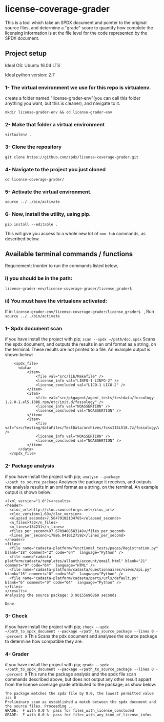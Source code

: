 # license-coverage-grader
This is a tool which take an SPDX document and pointer to the original source files, and determine a "grade" score to quantify how complete the licensing information is at the file level for the code represented by the SPDX document.

## Project setup
Ideal OS: Ubuntu 16.04 LTS

Ideal python version: 2.7

### 1- The virtual environment we use for this repo is virtualenv.
create a folder named "license-grader-env"(you can call this folder anything you want, but this is cleaner), and navigate to it.

`mkdir license-grader-env && cd license-grader-env`

### 2- Make that folder a virtual environment

`virtualenv .`

### 3- Clone the repository

`git clone https://github.com/spdx/license-coverage-grader.git`

### 4- Navigate to the project you just cloned

`cd license-coverage-grader/`

### 5- Activate the virtual environment.

`source ../../bin/activate`

### 6- Now, install the utility, using pip.

`pip install --editable . `

This will give you access to a whole new lot of `non fab` commands, as described below.

## Available terminal commands / functions

Requirement:
Inorder to run the commands listed below,
### i) you should be in the path:
`license-grader-env/license-coverage-grader/license_grader$ `

### ii) You must have the virtualenv activated:
If in `license-grader-env/license-coverage-grader/license_grader$ ` ,
Run `source ../../bin/activate`

### 1- Spdx document scan
if you have install the project with pip;
`scan --spdx ~/path/doc.spdx`
Scans the spdx document, and outputs the results in an xml format as a string, on the terminal. These results are not printed to a file.
An example output is shown below:
```<?xml version="1.0" encoding="utf-8" ?>
    <spdx_file>
      <data>
          <item>
              <file val="src/lib/Makefile" />
              <license_info val="LINFO-1 LINFO-2" />
              <license_concluded val="LICO-1 LICO-2" />
          </item>
          <item>
              <file val="src/pkgagent/agent_tests/testdata/fossology-1.2.0-1.el5.i386.rpm/etc/init.d/fossology" />
              <license_info val="NOASSERTION" />
              <license_concluded val="NOASSERTION" />
          </item>
          <item>
              <file val="src/testing/dataFiles/TestData/archives/fossI16L518.7z/fossology/agents/foss_license_agent/licinspect/Makefile" />
              <license_info val="NOASSERTION" />
              <license_concluded val="NOASSERTION" />
          </item>
      </data>
  </spdx_file>
```

### 2- Package analysis
if you have install the project with pip;
`analyse --package ~/path_to_source_package`
Analyses the package it receives, and outputs the analysis results in an xml format as a string, on the terminal.
An example output is shown below:
```
<?xml version="1.0"?><results>
<header>
  <cloc_url>http://cloc.sourceforge.net</cloc_url>
  <cloc_version>1.60</cloc_version>
  <elapsed_seconds>7.50479102134705</elapsed_seconds>
  <n_files>733</n_files>
  <n_lines>134231</n_lines>
  <files_per_second>97.6709408583149</files_per_second>
  <lines_per_second>17886.0410127592</lines_per_second>
</header>
<files>
  <file name="cadasta-platform/functional_tests/pages/Registration.py" blank="18" comment="2" code="64"  language="Python" />
  <file name="cadasta-platform/cadasta/templates/allauth/account/email.html" blank="21" comment="0" code="64"  language="HTML" />
  <file name="cadasta-platform/cadasta/questionnaires/views/api.py" blank="16" comment="0" code="64"  language="Python" />
  <file name="cadasta-platform/cadasta/party/urls/default.py" blank="6" comment="0" code="64"  language="Python" />
</files>
</results>
Analysing the source package: 3.90155696869 seconds

Done.
```

### 3- Check
if you have install the project with pip;
`check --spdx ~/path_to_spdx_document --package ~/path_to_source_package --lines 0 --percent 0`
This Scans the pdx document and analyses the source package to determine how compatible they are.


### 4- Grader
if you have install the project with pip;
`grade --spdx ~/path_to_spdx_document --package ~/path_to_source_package --lines 0 --percent 0`
This runs the package analysis and the spdx file scan commands described above, but does not output any other result appart from the license coverage grade attributed to the package; as show below:
```
The package matches the spdx file by 0.0, the lowest permitted value is: 0
Preliminary scan as established a match between the spdx document and the source files. Proceeding ...
GRADE:  F with 0.0 %  pass for files_with_license_concluded
GRADE:  F with 0.0 %  pass for files_with_any_kind_of_license_infos


```
